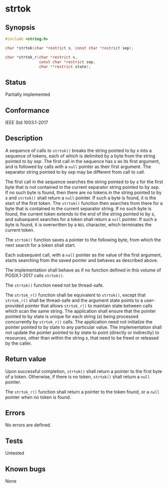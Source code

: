 # strtok

## Synopsis

```c
#include <string.h>

char *strtok(char *restrict s, const char *restrict sep);

char *strtok_r(char *restrict s,
               const char *restrict sep,
               char **restrict state);
```

## Status

Partially implemented

## Conformance

IEEE Std 1003.1-2017

## Description

A sequence of calls to `strtok()` breaks the string pointed to by _s_ into a sequence of tokens, each of which is
delimited by a byte from the string pointed to by _sep_. The first call in the sequence has _s_ as its first argument,
and is followed by calls with a `null` pointer as their first argument. The separator string pointed to by _sep_ may be
different from call to call.

The first call in the sequence searches the string pointed to by _s_ for the first byte that is not contained in the
current separator string pointed to by _sep_. If no such byte is found, then there are no tokens in the string pointed
to by _s_ and `strtok()` shall return a `null` pointer. If such a byte is found, it is the start of the first token. The
`strtok()` function then searches from there for a byte that is contained in the current separator string. If no such
byte is found, the current token extends to the end of the string pointed to by _s_, and subsequent searches for a token
shall return a `null` pointer. If such a byte is found, it is overwritten by a `NUL` character, which terminates the
current token.

The `strtok()` function saves a pointer to the following byte, from which the next search for a token shall start.

Each subsequent call, with a `null` pointer as the value of the first argument, starts searching from the saved pointer
and behaves as described above.

The implementation shall behave as if no function defined in this volume of POSIX.1-2017 calls `strtok()`.

The
`strtok()` function need not be thread-safe.

The `strtok_r()` function shall be equivalent to `strtok()`, except that `strtok_r()` shall be thread-safe and the
argument state points to a user-provided pointer that allows `strtok_r()` to maintain state between calls which scan
the same string. The application shall ensure that the pointer pointed to by state is unique for each string (_s_)
being processed concurrently by `strtok_r()` calls. The application need not initialize the pointer pointed to by state
to any particular value. The implementation shall not update the pointer pointed to by state to point (directly or
indirectly) to resources, other than within the string _s_, that need to be freed or released by the caller.

## Return value

Upon successful completion, `strtok()` shall return a pointer to the first byte of a token. Otherwise, if there is no
token, `strtok()` shall return a `null` pointer.

The `strtok_r()` function shall return a pointer to the token found, or a `null` pointer when no token is found.

## Errors

No errors are defined.

## Tests

Untested

## Known bugs

None
